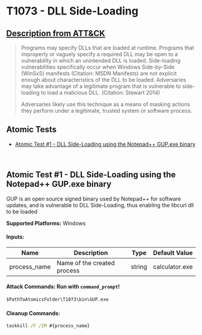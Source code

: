 # T1073 - DLL Side-Loading
## [Description from ATT&CK](https://attack.mitre.org/wiki/Technique/T1073)
<blockquote>Programs may specify DLLs that are loaded at runtime. Programs that improperly or vaguely specify a required DLL may be open to a vulnerability in which an unintended DLL is loaded. Side-loading vulnerabilities specifically occur when Windows Side-by-Side (WinSxS) manifests (Citation: MSDN Manifests) are not explicit enough about characteristics of the DLL to be loaded. Adversaries may take advantage of a legitimate program that is vulnerable to side-loading to load a malicious DLL. (Citation: Stewart 2014)

Adversaries likely use this technique as a means of masking actions they perform under a legitimate, trusted system or software process.</blockquote>

## Atomic Tests

- [Atomic Test #1 - DLL Side-Loading using the Notepad++ GUP.exe binary](#atomic-test-1---dll-side-loading-using-the-notepad-gupexe-binary)


<br/>

## Atomic Test #1 - DLL Side-Loading using the Notepad++ GUP.exe binary
GUP is an open source signed binary used by Notepad++ for software updates, and is vulnerable to DLL Side-Loading, thus enabling the libcurl dll to be loaded

**Supported Platforms:** Windows


#### Inputs:
| Name | Description | Type | Default Value | 
|------|-------------|------|---------------|
| process_name | Name of the created process | string | calculator.exe|


#### Attack Commands: Run with `command_prompt`! 


```cmd
$PathToAtomicsFolder\T1073\bin\GUP.exe
```

#### Cleanup Commands:
```cmd
taskkill /F /IM #{process_name}
```





<br/>
